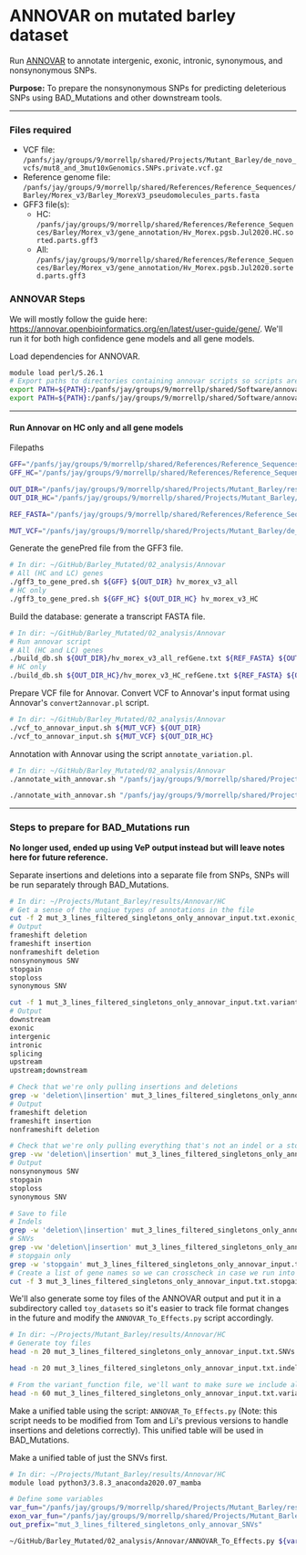 # ANNOVAR on mutated barley dataset

Run [ANNOVAR](https://annovar.openbioinformatics.org/en/latest/) to annotate intergenic, exonic, intronic, synonymous, and nonsynonymous SNPs.

**Purpose:** To prepare the nonsynonymous SNPs for predicting deleterious SNPs using BAD_Mutations and other downstream tools.

---

### Files required

- VCF file: `/panfs/jay/groups/9/morrellp/shared/Projects/Mutant_Barley/de_novo_vcfs/mut8_and_3mut10xGenomics.SNPs.private.vcf.gz`
- Reference genome file: `/panfs/jay/groups/9/morrellp/shared/References/Reference_Sequences/Barley/Morex_v3/Barley_MorexV3_pseudomolecules_parts.fasta`
- GFF3 file(s):
    - HC: `/panfs/jay/groups/9/morrellp/shared/References/Reference_Sequences/Barley/Morex_v3/gene_annotation/Hv_Morex.pgsb.Jul2020.HC.sorted.parts.gff3`
    - All: `/panfs/jay/groups/9/morrellp/shared/References/Reference_Sequences/Barley/Morex_v3/gene_annotation/Hv_Morex.pgsb.Jul2020.sorted.parts.gff3`

### ANNOVAR Steps

We will mostly follow the guide here: https://annovar.openbioinformatics.org/en/latest/user-guide/gene/. We'll run it for both high confidence gene models and all gene models.

Load dependencies for ANNOVAR.

```bash
module load perl/5.26.1
# Export paths to directories containing annovar scripts so scripts are calleble from anywhere without specifying the path
export PATH=${PATH}:/panfs/jay/groups/9/morrellp/shared/Software/annovar
export PATH=${PATH}:/panfs/jay/groups/9/morrellp/shared/Software/annovar_conversion_tools
```

---

#### Run Annovar on HC only and all gene models

Filepaths

```bash
GFF="/panfs/jay/groups/9/morrellp/shared/References/Reference_Sequences/Barley/Morex_v3/gene_annotation/Hv_Morex.pgsb.Jul2020.sorted.parts.gff3"
GFF_HC="/panfs/jay/groups/9/morrellp/shared/References/Reference_Sequences/Barley/Morex_v3/gene_annotation/Hv_Morex.pgsb.Jul2020.HC.sorted.parts.gff3"

OUT_DIR="/panfs/jay/groups/9/morrellp/shared/Projects/Mutant_Barley/results/Annovar/all"
OUT_DIR_HC="/panfs/jay/groups/9/morrellp/shared/Projects/Mutant_Barley/results/Annovar/HC"

REF_FASTA="/panfs/jay/groups/9/morrellp/shared/References/Reference_Sequences/Barley/Morex_v3/Barley_MorexV3_pseudomolecules_parts.fasta"

MUT_VCF="/panfs/jay/groups/9/morrellp/shared/Projects/Mutant_Barley/de_novo_vcfs/mut8_and_3mut10xGenomics.SNPs.private.vcf.gz"
```

Generate the genePred file from the GFF3 file.

```bash
# In dir: ~/GitHub/Barley_Mutated/02_analysis/Annovar
# All (HC and LC) genes
./gff3_to_gene_pred.sh ${GFF} ${OUT_DIR} hv_morex_v3_all
# HC only
./gff3_to_gene_pred.sh ${GFF_HC} ${OUT_DIR_HC} hv_morex_v3_HC
```

Build the database: generate a transcript FASTA file.

```bash
# In dir: ~/GitHub/Barley_Mutated/02_analysis/Annovar
# Run annovar script
# All (HC and LC) genes
./build_db.sh ${OUT_DIR}/hv_morex_v3_all_refGene.txt ${REF_FASTA} ${OUT_DIR} hv_morex_v3_all
# HC only
./build_db.sh ${OUT_DIR_HC}/hv_morex_v3_HC_refGene.txt ${REF_FASTA} ${OUT_DIR_HC} hv_morex_v3_HC
```

Prepare VCF file for Annovar. Convert VCF to Annovar's input format using Annovar's `convert2annovar.pl` script.

```bash
# In dir: ~/GitHub/Barley_Mutated/02_analysis/Annovar
./vcf_to_annovar_input.sh ${MUT_VCF} ${OUT_DIR}
./vcf_to_annovar_input.sh ${MUT_VCF} ${OUT_DIR_HC}
```

Annotation with Annovar using the script `annotate_variation.pl`.

```bash
# In dir: ~/GitHub/Barley_Mutated/02_analysis/Annovar
./annotate_with_annovar.sh "/panfs/jay/groups/9/morrellp/shared/Projects/Mutant_Barley/results/Annovar/all/mut8_and_3mut10xGenomics.SNPs.private_annovar_input.txt" ${OUT_DIR} "hv_morex_v3_all"

./annotate_with_annovar.sh "/panfs/jay/groups/9/morrellp/shared/Projects/Mutant_Barley/results/Annovar/HC/mut8_and_3mut10xGenomics.SNPs.private_annovar_input.txt" ${OUT_DIR_HC} "hv_morex_v3_HC"
```

---

### Steps to prepare for BAD_Mutations run

**No longer used, ended up using VeP output instead but will leave notes here for future reference.**

Separate insertions and deletions into a separate file from SNPs, SNPs will be run separately through BAD_Mutations.

```bash
# In dir: ~/Projects/Mutant_Barley/results/Annovar/HC
# Get a sense of the unqiue types of annotations in the file
cut -f 2 mut_3_lines_filtered_singletons_only_annovar_input.txt.exonic_variant_function | sort -uV
# Output
frameshift deletion
frameshift insertion
nonframeshift deletion
nonsynonymous SNV
stopgain
stoploss
synonymous SNV

cut -f 1 mut_3_lines_filtered_singletons_only_annovar_input.txt.variant_function | sort -uV
# Output
downstream
exonic
intergenic
intronic
splicing
upstream
upstream;downstream

# Check that we're only pulling insertions and deletions
grep -w 'deletion\|insertion' mut_3_lines_filtered_singletons_only_annovar_input.txt.exonic_variant_function | cut -f 2 | sort -uV
# Output
frameshift deletion
frameshift insertion
nonframeshift deletion

# Check that we're only pulling everything that's not an indel or a stopgain
grep -vw 'deletion\|insertion' mut_3_lines_filtered_singletons_only_annovar_input.txt.exonic_variant_function | cut -f 2 | sort -uV
# Output
nonsynonymous SNV
stopgain
stoploss
synonymous SNV

# Save to file
# Indels
grep -w 'deletion\|insertion' mut_3_lines_filtered_singletons_only_annovar_input.txt.exonic_variant_function > mut_3_lines_filtered_singletons_only_annovar_input.txt.indels.exonic_variant_function
# SNVs
grep -vw 'deletion\|insertion' mut_3_lines_filtered_singletons_only_annovar_input.txt.exonic_variant_function > mut_3_lines_filtered_singletons_only_annovar_input.txt.SNVs.exonic_variant_function
# stopgain only
grep -w 'stopgain' mut_3_lines_filtered_singletons_only_annovar_input.txt.exonic_variant_function > mut_3_lines_filtered_singletons_only_annovar_input.txt.stopgain.exonic_variant_function
# Create a list of gene names so we can crosscheck in case we run into errors during the BAD_Mutations align step
cut -f 3 mut_3_lines_filtered_singletons_only_annovar_input.txt.stopgain.exonic_variant_function | tr ':' '\t' | cut -f 2 | sort -uV > stopgain_gene_list.txt
```

We'll also generate some toy files of the ANNOVAR output and put it in a subdirectory called `toy_datasets` so it's easier to track file format changes in the future and modify the `ANNOVAR_To_Effects.py` script accordingly.

```bash
# In dir: ~/Projects/Mutant_Barley/results/Annovar/HC
# Generate toy files
head -n 20 mut_3_lines_filtered_singletons_only_annovar_input.txt.SNVs.exonic_variant_function > toy_HC.SNVs.exonic_variant_function

head -n 20 mut_3_lines_filtered_singletons_only_annovar_input.txt.indels.exonic_variant_function > toy_HC.indels.exonic_variant_function

# From the variant_function file, we'll want to make sure we include all variants present in the indels and SNVs file above
head -n 60 mut_3_lines_filtered_singletons_only_annovar_input.txt.variant_function > toy_HC.variant_function
```

Make a unified table using the script: `ANNOVAR_To_Effects.py` (Note: this script needs to be modified from Tom and Li's previous versions to handle insertions and deletions correctly). This unified table will be used in BAD_Mutations.

Make a unified table of just the SNVs first.

```bash
# In dir: ~/Projects/Mutant_Barley/results/Annovar/HC
module load python3/3.8.3_anaconda2020.07_mamba

# Define some variables
var_fun="/panfs/jay/groups/9/morrellp/shared/Projects/Mutant_Barley/results/Annovar/HC/mut_3_lines_filtered_singletons_only_annovar_input.txt.variant_function"
exon_var_fun="/panfs/jay/groups/9/morrellp/shared/Projects/Mutant_Barley/results/Annovar/HC/mut_3_lines_filtered_singletons_only_annovar_input.txt.SNVs.exonic_variant_function"
out_prefix="mut_3_lines_filtered_singletons_only_annovar_SNVs"

~/GitHub/Barley_Mutated/02_analysis/Annovar/ANNOVAR_To_Effects.py ${var_fun} ${exon_var_fun} > ${out_prefix}_unified.table
```
